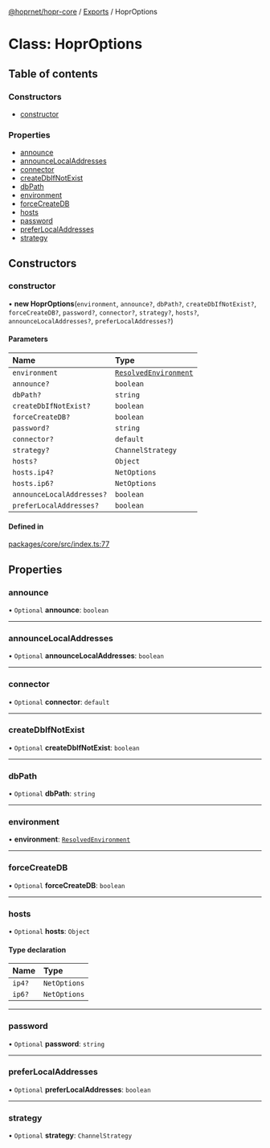 [@hoprnet/hopr-core](../README.md) / [Exports](../modules.md) / HoprOptions

# Class: HoprOptions

## Table of contents

### Constructors

- [constructor](HoprOptions.md#constructor)

### Properties

- [announce](HoprOptions.md#announce)
- [announceLocalAddresses](HoprOptions.md#announcelocaladdresses)
- [connector](HoprOptions.md#connector)
- [createDbIfNotExist](HoprOptions.md#createdbifnotexist)
- [dbPath](HoprOptions.md#dbpath)
- [environment](HoprOptions.md#environment)
- [forceCreateDB](HoprOptions.md#forcecreatedb)
- [hosts](HoprOptions.md#hosts)
- [password](HoprOptions.md#password)
- [preferLocalAddresses](HoprOptions.md#preferlocaladdresses)
- [strategy](HoprOptions.md#strategy)

## Constructors

### constructor

• **new HoprOptions**(`environment`, `announce?`, `dbPath?`, `createDbIfNotExist?`, `forceCreateDB?`, `password?`, `connector?`, `strategy?`, `hosts?`, `announceLocalAddresses?`, `preferLocalAddresses?`)

#### Parameters

| Name | Type |
| :------ | :------ |
| `environment` | [`ResolvedEnvironment`](../modules.md#resolvedenvironment) |
| `announce?` | `boolean` |
| `dbPath?` | `string` |
| `createDbIfNotExist?` | `boolean` |
| `forceCreateDB?` | `boolean` |
| `password?` | `string` |
| `connector?` | `default` |
| `strategy?` | `ChannelStrategy` |
| `hosts?` | `Object` |
| `hosts.ip4?` | `NetOptions` |
| `hosts.ip6?` | `NetOptions` |
| `announceLocalAddresses?` | `boolean` |
| `preferLocalAddresses?` | `boolean` |

#### Defined in

[packages/core/src/index.ts:77](https://github.com/hoprnet/hoprnet/blob/master/packages/core/src/index.ts#L77)

## Properties

### announce

• `Optional` **announce**: `boolean`

___

### announceLocalAddresses

• `Optional` **announceLocalAddresses**: `boolean`

___

### connector

• `Optional` **connector**: `default`

___

### createDbIfNotExist

• `Optional` **createDbIfNotExist**: `boolean`

___

### dbPath

• `Optional` **dbPath**: `string`

___

### environment

• **environment**: [`ResolvedEnvironment`](../modules.md#resolvedenvironment)

___

### forceCreateDB

• `Optional` **forceCreateDB**: `boolean`

___

### hosts

• `Optional` **hosts**: `Object`

#### Type declaration

| Name | Type |
| :------ | :------ |
| `ip4?` | `NetOptions` |
| `ip6?` | `NetOptions` |

___

### password

• `Optional` **password**: `string`

___

### preferLocalAddresses

• `Optional` **preferLocalAddresses**: `boolean`

___

### strategy

• `Optional` **strategy**: `ChannelStrategy`
